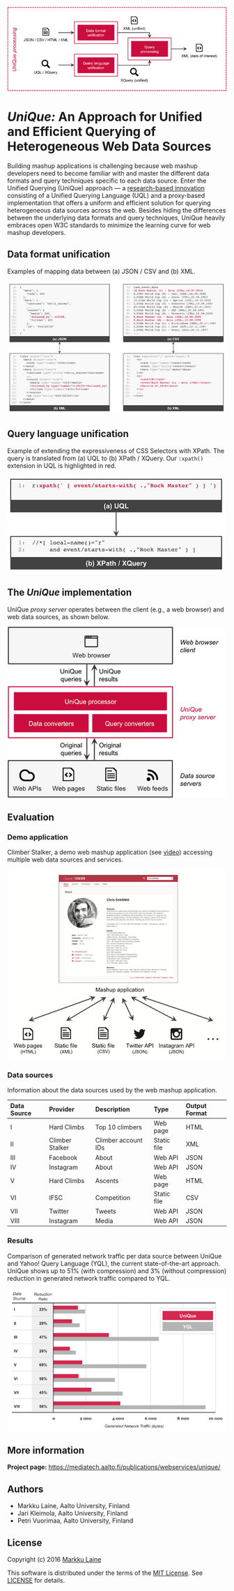 ![Overview of the UniQue processing](./figures/unique_processing.png)

# *UniQue:* An Approach for Unified and Efficient Querying of Heterogeneous Web Data Sources

Building mashup applications is challenging because web mashup developers need to become familiar with and master the different data formats and query techniques specific to each data source. Enter the Unified Querying (UniQue) approach — a [research-based innovation](https://mediatech.aalto.fi/publications/webservices/unique/) consisting of a Unified Querying Language (UQL) and a proxy-based implementation that offers a uniform and efficient solution for querying heterogeneous data sources across the web. Besides hiding the differences between the underlying data formats and query techniques, UniQue heavily embraces open W3C standards to minimize the learning curve for web mashup developers.


## Data format unification

Examples of mapping data between (a) JSON / CSV and (b) XML.

![Data format unification](./figures/data_format_unification.png)


## Query language unification

Example of extending the expressiveness of CSS Selectors with XPath. The query is translated from (a) UQL to (b) XPath / XQuery. Our `:xpath()` extension in UQL is highlighted in red.

![Query language unification](./figures/query_language_unification.png)


## The *UniQue* implementation

UniQue *proxy server* operates between the client (e.g., a web browser) and web data sources, as shown below.

![Architecture of the UniQue system implementation](./figures/unique_implementation.png)


## Evaluation

### Demo application

Climber Stalker, a demo web mashup application (see [video](https://youtu.be/mA-RTtyToJE)) accessing multiple web data sources and services.

![Climber Stalker, a web mashup application](./figures/demo_application.png)


### Data sources

Information about the data sources used by the web mashup application.

| Data Source | Provider | Description | Type | Output Format |
| :--- | :--- | :--- | :--- | :--- |
| I | Hard Climbs | Top 10 climbers | Web page | HTML |
| II | Climber Stalker | Climber account IDs | Static file | XML |
| III | Facebook | About | Web API | JSON |
| IV | Instagram | About | Web API | JSON |
| V | Hard Climbs | Ascents | Web page | HTML |
| VI | IFSC | Competition | Static file | CSV |
| VII | Twitter | Tweets | Web API | JSON |
| VIII | Instagram | Media | Web API | JSON |

### Results

Comparison of generated network traffic per data source between UniQue and Yahoo! Query Language (YQL), the current state-of-the-art approach. UniQue shows up to 51% (with compression) and 3% (without compression) reduction in generated network traffic compared to YQL.

![Evaluation results](./figures/generated_network_traffic.png)


## More information

**Project page:** https://mediatech.aalto.fi/publications/webservices/unique/

## Authors

- Markku Laine, Aalto University, Finland
- Jari Kleimola, Aalto University, Finland
- Petri Vuorimaa, Aalto University, Finland


## License

Copyright (c) 2016 [Markku Laine](https://markkulaine.com)

This software is distributed under the terms of the [MIT License](https://opensource.org/license/mit/). See [LICENSE](./LICENSE) for details.
